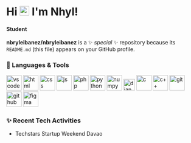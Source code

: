# Hi <img src="https://media.tenor.com/images/af1b615e4f90567a1328b7c320d3a601/tenor.gif" height="25px"> I'm Nhyl!
#### Student

**nbryleibanez/nbryleibanez** is a ✨ _special_ ✨ repository because its `README.md` (this file) appears on your GitHub profile.

### 🧰 Languages & Tools

<p align="left">
<img width="40px" alt="vscode" src="https://img.icons8.com/fluent/2x/visual-studio-code-2019.png" />
<img width="40px" alt="html" src="https://img.icons8.com/color/2x/html-5.png" />
<img width="40px" alt="css" src="https://img.icons8.com/color/2x/css3.png" />
<img  width="40px" alt="js" src="https://img.icons8.com/color/2x/javascript.png" />
<!-- <img  width="40px" alt="reactjs" src="https://img.icons8.com/color/2x/react-native.png" />
<img  width="40px" alt="vuejs" src="https://img.icons8.com/color/96/000000/vue-js.png" />
<img  width="40px" alt="nuxtjs" src="https://i.redd.it/2ssi8ft315b71.png" />
<img  width="40px" alt="nodejs" src="https://img.icons8.com/color/2x/nodejs.png" /> -->
<img  width="40px" alt="php" src="https://img.icons8.com/dusk/344/php-logo.png" />
<!-- <img  width="40px" alt="laravel" src="https://upload.wikimedia.org/wikipedia/commons/thumb/9/9a/Laravel.svg/1969px-Laravel.svg.png" /> -->
<!-- <img  width="40px" alt="pwa" src="https://angular.io/generated/images/marketing/concept-icons/pwa.png" /> -->
<img width="40px" alt="python" src="https://img.icons8.com/color/2x/python.png" />
<img width="40px" alt="numpy" src="https://img.icons8.com/color/2x/numpy.png" />
<img  width="30px" alt="django" src="https://hackr.io/tutorials/django/logo-django.svg?ver=1610114943"/>
<img width="40px" alt="c" src="https://img.icons8.com/color/2x/c-sharp-logo-2.png" />
<img width="40px" alt="c++" src="https://img.icons8.com/color/344/c-plus-plus-logo.png" />
<!-- <img width="40px" alt="c#" src="https://img.icons8.com/color/2x/c-programming.png" /> -->
<!-- <img width="40px" alt="unity" src="https://i.redd.it/tu3gt6ysfxq71.png"/> -->
<img width="40px" alt="git" src="https://img.icons8.com/color/2x/git.png" />
<img width="40px" alt="github" src="https://img.icons8.com/fluent/2x/github.png" />
<!-- <img  width="40px" alt="heroku" src="https://img.icons8.com/color/344/heroku.png" /> -->
<img  width="40px" alt="figma" src="https://cdn.sanity.io/images/599r6htc/localized/46a76c802176eb17b04e12108de7e7e0f3736dc6-1024x1024.png?w=670&h=670&q=75&fit=max&auto=format" />
<p/>

### ✨ Recent Tech Activities

- Techstars Startup Weekend Davao
